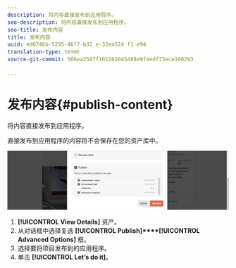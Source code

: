 ```yaml
---
description: 将内容直接发布到应用程序。
seo-description: 将内容直接发布到应用程序。
seo-title: 发布内容
title: 发布内容
uuid: ed0746b-5295-46f7-b32 e-32ea524 f1 e94
translation-type: tm+mt
source-git-commit: 566ea2587f101202045488e9f4edf73ece100293

---
```



# 发布内容{#publish-content}

将内容直接发布到应用程序。

直接发布到应用程序的内容将不会保存在您的资产库中。

![](assets/DiscoverViewDetailsPublish-1024x272.png)

1. **[!UICONTROL View Details]** 资产。
1. 从对话框中选择复选 **[!UICONTROL Publish]****[!UICONTROL Advanced Options]** 框。
1. 选择要将项目发布到的应用程序。
1. 单击 **[!UICONTROL Let’s do it]**。
